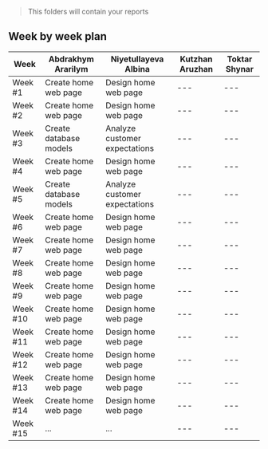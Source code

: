 > This folders will contain your reports
## Week by week plan
|Week|Abdrakhym Ararilym|Niyetullayeva Albina|Kutzhan Aruzhan|Toktar Shynar|
|---|---|---|---|---|
|Week #1|Create home web page|Design home web page|---|---|
|Week #2|Create home web page|Design home web page|---|---|
|Week #3|Create database models|Analyze customer expectations|---|---|
|Week #4|Create home web page|Design home web page|---|---|
|Week #5|Create database models|Analyze customer expectations|---|---|
|Week #6|Create home web page|Design home web page|---|---|
|Week #7|Create home web page|Design home web page|---|---|
|Week #8|Create home web page|Design home web page|---|---|
|Week #9|Create home web page|Design home web page|---|---|
|Week #10|Create home web page|Design home web page|---|---|
|Week #11|Create home web page|Design home web page|---|---|
|Week #12|Create home web page|Design home web page|---|---|
|Week #13|Create home web page|Design home web page|---|---|
|Week #14|Create home web page|Design home web page|---|---|
|Week #15|...|...|---|---|
